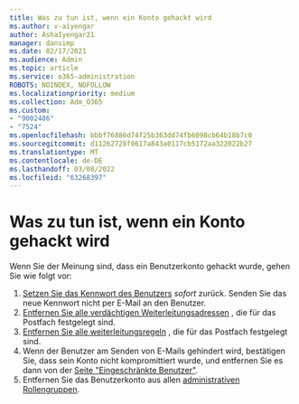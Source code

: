 ```yaml
---
title: Was zu tun ist, wenn ein Konto gehackt wird
ms.author: v-aiyengar
author: AshaIyengar21
manager: dansimp
ms.date: 02/17/2021
ms.audience: Admin
ms.topic: article
ms.service: o365-administration
ROBOTS: NOINDEX, NOFOLLOW
ms.localizationpriority: medium
ms.collection: Adm_O365
ms.custom:
- "9002486"
- "7524"
ms.openlocfilehash: bbbf76886d74f25b363dd74fb6098cb64b18b7c0
ms.sourcegitcommit: d11262728f0617a843a0117cb5172aa322022b27
ms.translationtype: MT
ms.contentlocale: de-DE
ms.lasthandoff: 03/08/2022
ms.locfileid: "63268397"
---
```

# <a name="what-to-do-when-an-account-is-hacked"></a>Was zu tun ist, wenn ein Konto gehackt wird

Wenn Sie der Meinung sind, dass ein Benutzerkonto gehackt wurde, gehen Sie wie folgt vor:

1. [Setzen Sie das Kennwort des Benutzers](https://go.microsoft.com/fwlink/?linkid=2103704) *sofort* zurück. Senden Sie das neue Kennwort nicht per E-Mail an den Benutzer.
1. [Entfernen Sie alle verdächtigen Weiterleitungsadressen](https://go.microsoft.com/fwlink/?linkid=2103705) , die für das Postfach festgelegt sind.
1. [Entfernen Sie alle weiterleitungsregeln](https://go.microsoft.com/fwlink/?linkid=2103706) , die für das Postfach festgelegt sind.
1. Wenn der Benutzer am Senden von E-Mails gehindert wird, bestätigen Sie, dass sein Konto nicht kompromittiert wurde, und entfernen Sie es dann von der [Seite "Eingeschränkte Benutzer"](https://go.microsoft.com/fwlink/?linkid=2103706).
1. Entfernen Sie das Benutzerkonto aus allen [administrativen Rollengruppen](https://go.microsoft.com/fwlink/?linkid=2092294).